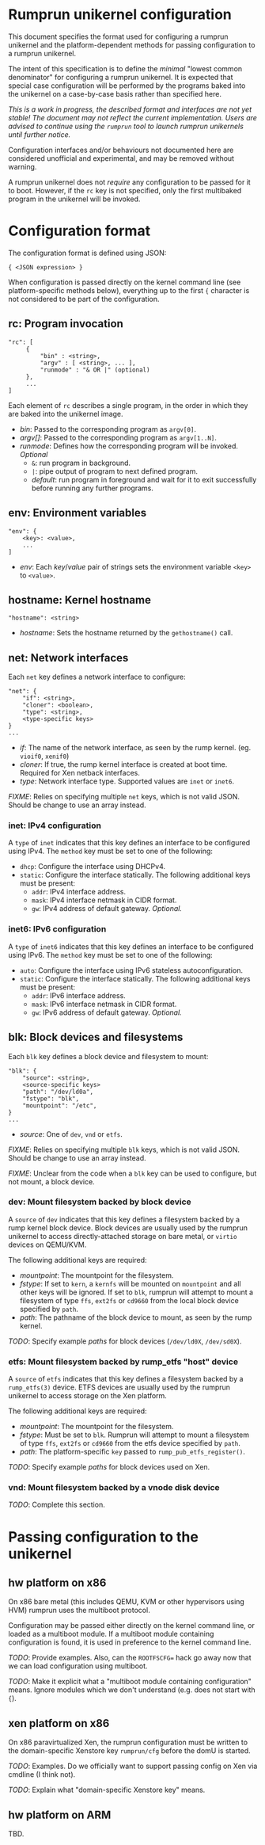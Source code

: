 # Rumprun unikernel configuration

This document specifies the format used for configuring a rumprun unikernel and
the platform-dependent methods for passing configuration to a rumprun unikernel.

The intent of this specification is to define the _minimal_ "lowest common
denominator" for configuring a rumprun unikernel. It is expected that special
case configuration will be performed by the programs baked into the unikernel on
a case-by-case basis rather than specified here.

*This is a work in progress, the described format and interfaces are not yet
stable! The document may not reflect the current implementation. Users are
advised to continue using the `rumprun` tool to launch rumprun unikernels until
further notice.*

Configuration interfaces and/or behaviours not documented here are considered
unofficial and experimental, and may be removed without warning.

A rumprun unikernel does not _require_ any configuration to be passed for it to
boot. However, if the `rc` key is not specified, only the first multibaked
program in the unikernel will be invoked.

# Configuration format

The configuration format is defined using JSON:

    { <JSON expression> }

When configuration is passed directly on the kernel command line (see
platform-specific methods below), everything up to the first `{` character is
not considered to be part of the configuration.

## rc: Program invocation

    "rc": [
         {
             "bin" : <string>,
             "argv" : [ <string>, ... ],
             "runmode" : "& OR |" (optional)
         },
         ...
    ]

Each element of `rc` describes a single program, in the order in which they
are baked into the unikernel image.

* _bin_: Passed to the corresponding program as `argv[0]`.
* _argv[]_: Passed to the corresponding program as `argv[1..N]`.
* _runmode_: Defines how the corresponding program will be invoked. _Optional_
  * `&`: run program in background.
  * `|`: pipe output of program to next defined program.
  * _default_: run program in foreground and wait for it to exit successfully
    before running any further programs.

## env: Environment variables

    "env": {
        <key>: <value>,
        ...
    ]

* _env_: Each _key_/_value_ pair of strings sets the environment variable
  `<key>` to `<value>`.

## hostname: Kernel hostname

    "hostname": <string>

* _hostname_: Sets the hostname returned by the `gethostname()` call.

## net: Network interfaces

Each `net` key defines a network interface to configure:

    "net": {
        "if": <string>,
        "cloner": <boolean>,
        "type": <string>,
        <type-specific keys>
    }
    ...

* _if_: The name of the network interface, as seen by the rump kernel. (eg.
  `vioif0`, `xenif0`)
* _cloner_: If true, the rump kernel interface is created at boot time. Required
  for Xen netback interfaces.
* _type_: Network interface type. Supported values are `inet` or `inet6`.

_FIXME_: Relies on specifying multiple `net` keys, which is not valid JSON.
Should be change to use an array instead.

### inet: IPv4 configuration

A `type` of `inet` indicates that this key defines an interface to be configured
using IPv4. The `method` key must be set to one of the following:

* `dhcp`: Configure the interface using DHCPv4.
* `static`: Configure the interface statically. The following additional keys
  must be present:
  * `addr`: IPv4 interface address.
  * `mask`: IPv4 interface netmask in CIDR format.
  * `gw`: IPv4 address of default gateway. _Optional._

### inet6: IPv6 configuration

A `type` of `inet6` indicates that this key defines an interface to be
configured using IPv6. The `method` key must be set to one of the following:

* `auto`: Configure the interface using IPv6 stateless autoconfiguration.
* `static`: Configure the interface statically. The following additional keys
  must be present:
  * `addr`: IPv6 interface address.
  * `mask`: IPv6 interface netmask in CIDR format.
  * `gw`: IPv6 address of default gateway. _Optional._

## blk: Block devices and filesystems

Each `blk` key defines a block device and filesystem to mount:

    "blk": {
        "source": <string>,
        <source-specific keys>
        "path": "/dev/ld0a",
        "fstype": "blk",
        "mountpoint": "/etc",
    }
    ...

* _source_: One of `dev`, `vnd` or `etfs`.

_FIXME_: Relies on specifying multiple `blk` keys, which is not valid JSON.
Should be change to use an array instead.

_FIXME_: Unclear from the code when a `blk` key can be used to configure, but
not mount, a block device.

### dev: Mount filesystem backed by block device

A `source` of `dev` indicates that this key defines a filesystem backed by a
rump kernel block device. Block devices are usually used by the rumprun
unikernel to access directly-attached storage on bare metal, or `virtio` devices
on QEMU/KVM.

The following additional keys are required:

* _mountpoint_: The mountpoint for the filesystem.
* _fstype_: If set to `kern`, a `kernfs` will be mounted on `mountpoint` and all
  other keys will be ignored. If set to `blk`, rumprun will attempt to mount a
  filesystem of type `ffs`, `ext2fs` or `cd9660` from the local block device
  specified by `path`.
* _path_: The pathname of the block device to mount, as seen by the rump kernel.

_TODO_: Specify example _paths_ for block devices (`/dev/ld0X`, `/dev/sd0X`).

### etfs: Mount filesystem backed by rump_etfs "host" device

A `source` of `etfs` indicates that this key defines a filesystem backed by a
`rump_etfs(3)` device. ETFS devices are usually used by the rumprun unikernel to
access storage on the Xen platform.

The following additional keys are required:

* _mountpoint_: The mountpoint for the filesystem.
* _fstype_: Must be set to `blk`. Rumprun will attempt to mount a
  filesystem of type `ffs`, `ext2fs` or `cd9660` from the etfs device specified
  by `path`.
* _path_: The platform-specific `key` passed to `rump_pub_etfs_register()`.

_TODO_: Specify example _paths_ for block devices used on Xen.

### vnd: Mount filesystem backed by a vnode disk device

_TODO_: Complete this section.

# Passing configuration to the unikernel

## hw platform on x86

On x86 bare metal (this includes QEMU, KVM or other hypervisors using HVM)
rumprun uses the multiboot protocol.

Configuration may be passed either directly on the kernel command line, or
loaded as a multiboot module. If a multiboot module containing configuration is
found, it is used in preference to the kernel command line.

_TODO_: Provide examples. Also, can the `ROOTFSCFG=` hack go away now that we
can load configuration using multiboot.

_TODO_: Make it explicit what a "multiboot module containing configuration"
means. Ignore modules which we don't understand (e.g. does not start with `{`).

## xen platform on x86

On x86 paravirtualized Xen, the rumprun configuration must be written to the
domain-specific Xenstore key `rumprun/cfg` before the domU is started.

_TODO_: Examples. Do we officially want to support passing config on Xen via
cmdline (I think not).

_TODO_: Explain what "domain-specific Xenstore key" means.

## hw platform on ARM

TBD.
